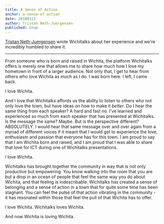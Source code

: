 ```yaml
---
title: A Sense of Action
anchor: a-sense-of-action
date: 20180311
author: Tristan Neth-Juergensen
published: true
---
```


[Tristan Neth-Juergensen][Tristan Neth-Juergensen] wrote Wichitalks about her experience and we're incredibly humbled to share it.
<hr>

From someone who is born and raised in Wichita, the platform Wichitalks offers is merely one that allows me to share how much how I love my hometown in front of a larger audience. Not only that, I get to hear from others who love Wichita as much as I do. I was born here. I left, I came back. 

I love Wichita. 

And I love that Wichitalks affords us the ability to listen to others who not only love the town, but have ideas on how to make it *better*. Do I hear the same thing from each speaker? A hard and fast no. I've learned and experienced so much from each speaker that has presented at Wichitalks. Is the message the same? Maybe. But is the perspective different? ABSOLUTELY. I would hear that same message over and over again from a myriad of different voices if it meant that I would get to experience the love, enthusiasm and passion that everyone has for this town. I am proud to say that I am Wichita born and raised, and I am proud that I was able to share that love for ICT during one of Wichitalks presentations. 

I love Wichita. 

Wichitalks has brought together the community in way that is not only productive but empowering. You know walking into the room that you are but a drop in an ocean of people that feel the same way you do about Wichita, and that feeling is indescribable. Wichitalks has created a sense of belonging and a sense of action in a town that for quite some time has been stagnant. You can feel the pulse of that action vibrating in the community - it has resonated within those that feel the pull of that Wichita has to offer. 

I love Wichita. Wichitalks loves Wichita. 

And now Wichita is loving Wichita.

[email signup]: http://wichitalks.us14.list-manage.com/subscribe?u=9bee36d279ae536f6069559f7&id=be34ddd4bc
[Tristan Neth-Juergensen]: /tristan_neth
